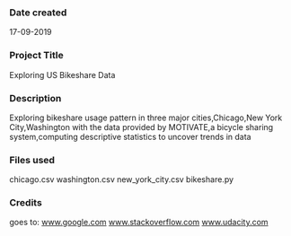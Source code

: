 ### Date created
17-09-2019

### Project Title
Exploring US Bikeshare Data

### Description
Exploring bikeshare usage pattern in three major cities,Chicago,New York City,Washington with the data provided by MOTIVATE,a
bicycle sharing system,computing descriptive statistics to uncover trends in data

### Files used
chicago.csv
washington.csv
new_york_city.csv
bikeshare.py

### Credits
goes to:
www.google.com
www.stackoverflow.com
www.udacity.com

